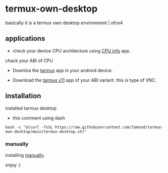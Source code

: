 # termux-own-desktop
basically it is a termux own desktop environment | xfce4 

## applications

* check your device CPU architecture using [CPU info](https://play.google.com/store/apps/details?id=com.kgurgul.cpuinfo) app.
 
chack your ABI of CPU

* Downloa the [tarmux](https://f-droid.org/en/packages/com.termux/) app in your android device.

* Download the [tarmux x11](https://github.com/termux/termux-x11/releases) app of your ABI variant.
this is type of VNC.
## installation
installed tarmux desktop
* this comment using dash
```
bash -c "$(curl -fsSL https://raw.githubusercontent.com/Iamnod/termux-own-desktop/main/termux-desktop.sh)"
```
### manually
installing 
[manually](https://github.com/neel-xyt/termux-desktop/blob/main/Manually.md).

enjoy :)
